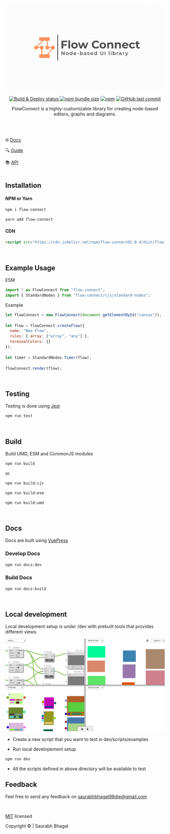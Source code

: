 <p align="center">
<img width="800" alt="FlowConnect logo" src="./media/flow-connect-index.png" />
</p>

<p align="center">
<a href="https://github.com/saurabh-prosoft/flow-connect/actions/workflows/release.yml">
<img alt="Build & Deploy status" src="https://img.shields.io/github/workflow/status/saurabh-prosoft/flow-connect/Release?label=Build%20%26%20Deploy&logo=data%3Aimage%2Fpng%3Bbase64%2CiVBORw0KGgoAAAANSUhEUgAAABAAAAAQEAYAAABPYyMiAAAABGdBTUEAALGPC%2FxhBQAAACBjSFJNAAB6JgAAgIQAAPoAAACA6AAAdTAAAOpgAAA6mAAAF3CculE8AAAABmJLR0QAAAAAAAD5Q7t%2FAAAACXBIWXMAAABgAAAAYADwa0LPAAAAB3RJTUUH5gUMEiAyzA5gywAAAsBJREFUSMe9VF1Ik2EYPc%2FnXGP5UyGEFZUWxZRp9CdCbRXihQQKgxSCgogo%2FCG6yO2bsSIpZBfRRT90aYE3lpSIdZUsKHTfSiuTYlQ35m9dLSW37zvd9C2o1vyJzuX7Pud5z%2FMc3gP8QIDks7WrVjW%2FovH8W2kp5onF8kwoZoO5r0DmvpGRjA6I8Wpw0BehoR1rafmV4MsjtTVVVS3ryf77BQXz5aWCmMrNBsmbXEBcr19jEEBhT0%2FyPAryiNvNF0DGtY4OOQvR7169moonTwBY4nGUAThstSoPAP1De%2FvFuMju68PDPyfrJiPtqqquI7Xz9%2B75xsgXe4qK%2FrTyx7TZFsMjFcXvISPBtjZz87JQz5YK0zp9M5Cx1uVS%2FrcAvR%2B0BmMxCQESy8pKKyBAGv2bcnL8tTS0cFOTb4wMF7vdixUg5RB9dV2d8QEU76NHv1kQIKlpdvtcJgg6nRKFQLxe3AKAmhpMALIzkcAOEK0HDzIHwJ3KyowbgFHY2%2FvbxMsApcRmU95B8LCszAiD5NDQ5XxRdg51dlrMQnU5GTl%2B6FDCDvBWcbFEITgxMLDknYcAeqamZkJA%2FPalS1fyRSkfnZ1N3vsO0BhYs2WLaiEjffX1qSxQN5Kap7HR%2F57G8zMu15KFmfDvpxF%2B29AQIA0tnJf3zxrPEwpPQRR%2FLKZvgOifsrP%2Fv4CbgP60u5u7AMu7kyfNwDALzOAxA0b9SGpaV1e6yE3FU8NkeMbvN%2BuSv8AsVBoAo%2FroUUQB%2BhMJjgN46nLRA7BtelpWANJcU5N8KQbiQDCIbRBUf%2F6MWkD22mwoBLi9ouJvPFlXWirpJpgLAblZVVViB%2FQphwNdgLxpbaUK4MrkpHU5EO9zOC6ISPnoly%2FpeBBATk9MGDqQed3hWLBnahONyHhJiZnl8%2BWd20pDCzudXi%2F58uXKleb5d6Pys7dtSKvmAAAAJXRFWHRkYXRlOmNyZWF0ZQAyMDIyLTA1LTEyVDE4OjMyOjUwKzAwOjAwDrtGqwAAACV0RVh0ZGF0ZTptb2RpZnkAMjAyMi0wNS0xMlQxODozMjo1MCswMDowMH%2Fm%2FhcAAAAASUVORK5CYII%3D&style=flat-square">
</a>
<a href="https://bundlephobia.com/package/flow-connect"><img alt="npm bundle size" src="https://img.shields.io/bundlephobia/min/flow-connect?label=Minified%20Size&logo=data%3Aimage%2Fpng%3Bbase64%2CiVBORw0KGgoAAAANSUhEUgAAABgAAAAYCAYAAADgdz34AAAAAXNSR0IArs4c6QAAAARnQU1BAACxjwv8YQUAAAAJcEhZcwAAA60AAAOtAWfgcvQAAAM5SURBVEhLrZZZSFRRHMa%2FWRx1phzXkNSISsyIfAiSIKKFKKmEyCgipF6KoO2hwhZSSAvnzZIeNCuQAn3IkgqiIizbbXloMcU2xtSh0nGZfek7d44XLXUs%2FcHlnPM%2FZ%2Ba7%2F%2B3MaECu5CMtNRbb46KxJFKPl%2B123FxejifcCoj9iaAIDHJ7N2bOTkBhdAS2efx42%2BOE5csv1G6ogl8eMfDx8gkqq3EwTGCQhr1YPDsRVXotMl1ePPAFcM%2BgR75Og2mBIBwDHtz90IWzFH4mPzIqOjkO49JzWN0%2BnM9KQYzJgDyGbYVOi3itBpEcTdxrdvrQWP0CHfIjozKiB0PQvivAximROE%2BRGGH4OYAWil52eOGmN22PPqFxVy06ldMjMKbA%2ByPYx7AkdfbhxqwEXIvQIVluqVDE4%2FDg6udf2L%2FqHGzSrKKV44gwydOZ8O0z4lD20YbNIjRyS4VhM3j9yEo04WjhGpikWWVMgZI7sHgDCFAkOz0JNd%2B6UezyoVVuq5ijkR6lR9raeX97GC4H6DyJbg6xYh4MwsceKY43YpvRgDnCNhR60sVQrVx6Bu%2BkaWwPBE4vPskpNBroU8w40e1EE0tXCKv0ufHSasdxvsQaLtUXDyvABNbxae53w8ov%2FU4RLUW20NbOBPvkMUyNxMJUMywUEm%2BvNmJYgbafKGcVHWYekt%2B0o0iaEROF%2BcyHWy4VWGVxC6bj6v09WCRN4QVyK9FT8xq3ux34sLMGt6RZwRgxvGr8QfjplXtOIipL14eaOKyAoKwBnmYb8r%2FbQ3XOcu1VNv6APaPrcaCu14Xq1XORLWzjEhDkXcQbDl7moqm5C%2BUh698kx2AHvZh5qF45P36BQewubGVlVdALu92Ju9KswlL9ykJozclEhliH7YPReHUQW9h433gh1rMAEqRZgSK30oqQy6n%2FvwUG%2BXgMBeYonKZXdl4bGnkpBpmzJcvO4vE%2Fh%2BhPMkpQautDAa8KY0cvLkizht2eIyYTFiDBBRaUvrJi048BPGV47MLIapomxskQUFhbgevrKlDHUCmXYZwxVNKTJiDxsNm%2BiAnvq4dinGwB8E%2FCKd5Z%2FS228L%2FX%2Fw3vogOhGfAbGlQngDQ0apcAAAAASUVORK5CYII%3D&style=flat-square"></a>
<a href="https://www.npmjs.com/package/flow-connect"><img alt="npm" src="https://img.shields.io/npm/v/flow-connect?label=NPM&logo=data%3Aimage%2Fpng%3Bbase64%2CiVBORw0KGgoAAAANSUhEUgAAABgAAAAYCAYAAADgdz34AAAAAXNSR0IArs4c6QAAAARnQU1BAACxjwv8YQUAAAAJcEhZcwAABpAAAAaQAeEfw3UAAADISURBVEhLY2QAAp1nfJr%2FGRg6gExnIOYGiVEAvgLxXiAuuyr16SajNtBwIOc4EPMDMTXBeyC2ZAISIJdT23AQEATiDpAPvgAZlAYLLvAF5ANaGQ4CPCALaApGLSAIaG4BKJkCMzHJAJQxn0CYcCADxJYQJgKQa0EYsBhYDWWDAdCcUCC1CsJDgNFIJghGLSAIhocFoDqUVgBc4YAqaFqBvSALyoAYVEFTGwDN%2FF%2FOBGpaADkWQLwBiEH1M6UAZMZGILa8KvX5JgDWcitjIQx38wAAAABJRU5ErkJggg%3D%3D&style=flat-square"></a>
<a href="https://github.com/saurabh-prosoft/flow-connect/commits/master"><img alt="GitHub last commit" src="https://img.shields.io/github/last-commit/saurabh-prosoft/flow-connect?color=lightgrey&label=Last%20Commit&logo=data%3Aimage%2Fpng%3Bbase64%2CiVBORw0KGgoAAAANSUhEUgAAABgAAAAYCAYAAADgdz34AAAAAXNSR0IArs4c6QAAAARnQU1BAACxjwv8YQUAAAAJcEhZcwAADsMAAA7DAcdvqGQAAAI9SURBVEhLzZZNSFRRGIbHBDHdiQm5CcNIMEOcEWwRkm3E1lI7FQOX0tptIIhgIIKKrlo0tHBThEGFOwVnXGggRi50oag7kYJ%2BHJ%2F3nDuXM%2BM91xFc%2BMLDd36%2F852f%2B82UJWKUyWSaMc%2BhE5qgBqRD%2BA5fIZ1KpXbVGKXIBXAsZ%2BPQA7FBoH%2BQhpH8Qsyvw3yCv%2Bcm0zmImYSbpqF0HcMQfAPt7AEURofzEcxrW4tULrC%2BXal%2FH%2BpNDd0IrJz3Y6Kcr4EiuweVAY3wElbBlRYOnUsmEpw3YDagWvVAv2AY5jnbfOQFymazZblcboCijrTKNBYpv4NRcJ3%2Fhm4cz%2FmcS8lkUn0fwP%2BKiP4OdhvKTYvVEI5ng7JXzL2F0YW2mIYIaQcvwHW%2BBXO2eKEWwetc0gJ6Tv8dJoj%2BFFuK%2FoA7t5gVHZEuOnxNOFdHyWK%2Bu%2FsCXdbX9VT%2BO7iybbq%2BNFd3sEy53TZFapWBj4JyrPClL37K1ozGdLkdoFV9VMCF4quWr1fgzl0PX49HSh%2FdthgvUoZy031bM1J2%2FRi3wA94yvEc2apfHM1jzBtbCzXD3JO4BZRCepnsHaNkR78i1xft%2Fn4cgPKbyUXeZBZIxzQNX2AHNF6LPwFdahu40qt7RvSfVSleYA9uQ9wPiuTrV4pRogxzmbt9RdoKfXCihgjJsc%2B5LrXXdS5pgRXIgrlQeEv5IbyHUpKexmhsC3MXTIsjXzRGHN9djNJ5F%2BgvTC1IelmbsATvcPxTjeeVSJwBR3%2BzVV1X6owAAAAASUVORK5CYII%3D&style=flat-square"></a>
</p>

<p align="center">
FlowConnect is a highly-customizable library for creating node-based editors, graphs and diagrams.
</p>

\
\
\
:globe_with_meridians: [Docs](https://flow-connect.saurabhagat.me)

:mag: [Guide](https://flow-connect.saurabhagat.me/guide)

:books: [API](https://flow-connect.saurabhagat.me/reference/api)
\
<br/>

## Installation

#### NPM or Yarn

```bash
npm i flow-connect
```
```bash
yarn add flow-connect
```

#### CDN

```html
<script src="https://cdn.jsdelivr.net/npm/flow-connect@1.0.4/dist/flow-connect.js"></script>
```

<br/>

## Example Usage

ESM

```js
import * as FlowConnect from "flow-connect";
import { StandardNodes } from "flow-connect/cjs/standard-nodes";
```

Example

```js
let flowConnect = new FlowConnect(document.getElementById("canvas"));

let flow = flowConnect.createFlow({
  name: "New Flow",
  rules: { array: ["array", "any"] },
  terminalColors: {}
});

let timer = StandardNodes.Timer(flow);

flowConnect.render(flow);
```

<br/>

## Testing

Testing is done using [Jest](https://jestjs.io/docs/getting-started)

```bash
npm run test
```

<br/>

## Build

Build UMD, ESM and CommonJS modules

```bash
npm run build
```
or
```bash
npm run build:cjs
```
```bash
npm run build:esm
```
```bash
npm run build:umd
```

<br/>

## Docs

Docs are built using [VuePress](https://v2.vuepress.vuejs.org/)

### Develop Docs

```bash
npm run docs:dev
```

### Build Docs

```bash
npm run docs:build
```
<br/>

## Local development

Local development setup is under /dev with prebuilt tools that provides different views.

<img width="600" alt="FlowConnect logo" src="./media/dev.png" />

<br/>

- Create a new script that you want to test in dev/scripts/examples

- Run local developement setup

```bash
npm run dev
```
- All the scripts defined in above directory will be available to test

## Feedback

Feel free to send any feedback on <saurabhbhagat98die@gmail.com>


<br/>

[MIT](./LICENSE) licensed

Copyright &copy; | Saurabh Bhagat
